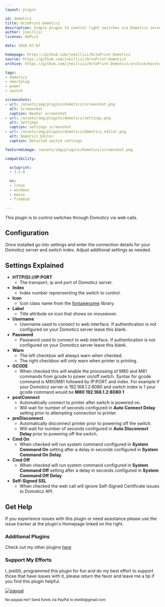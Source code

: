 ```yaml
---
layout: plugin

id: domoticz
title: OctoPrint-Domoticz
description: Simple plugin to control light switches via Domoticz server.
author: jneilliii
license: AGPLv3

date: 2018-07-07

homepage: https://github.com/jneilliii/OctoPrint-Domoticz
source: https://github.com/jneilliii/OctoPrint-Domoticz
archive: https://github.com/jneilliii/OctoPrint-Domoticz/archive/master.zip

tags:
- domoticz
- smartplug
- power
- switch

screenshots:
- url: /assets/img/plugins/domoticz/screenshot.png
  alt: Screenshot
  caption: Navbar screenshot
- url: /assets/img/plugins/domoticz/settings.png
  alt: Settings
  caption: Settings screenshot
- url: /assets/img/plugins/domoticz/domoticz_editor.png
  alt: Domoticz Editor
  caption: Detailed switch settings

featuredimage: /assets/img/plugins/domoticz/screenshot.png

compatibility:

  octoprint:
  - 1.2.0

  os:
  - linux
  - windows
  - macos
  - freebsd

---
```

This plugin is to control switches through Domoticz via web calls.

## Configuration

Once installed go into settings and enter the connection details for your Domoticz server and switch index. Adjust additional settings as needed.

## Settings Explained

- **HTTP(S)://IP:PORT**
  - The transport, ip and port of Domoticz server.
- **Index**
  - Index number reprensenting the switch to control.
- **Icon**
  - Icon class name from the [fontawesome](https://fontawesome.com/v3.2.1/icons/) library.
- **Label**
  - Title attribute on icon that shows on mouseover.
- **Username**
  - Username used to connect to web interface. If authentication is not configured on your Domoticz server leave this blank.
- **Password**
  - Password used to connect to web interface. If authentication is not configured on your Domoticz server leave this blank.
- **Warn**
  - The left checkbox will always warn when checked.
  - The right checkbox will only warn when printer is printing.
- **GCODE**
  - When checked this will enable the processing of M80 and M81 commands from gcode to power on/off switch.  Syntax for gcode command is M80/M81 followed by IP:PORT and index.  For example if your Domoticz server is 192.168.1.2:8080 and switch index is 1 your gcode command would be **M80 192.168.1.2:8080 1**
- **postConnect**
  - Automatically connect to printer after switch is powered on.
  - Will wait for number of seconds configured in **Auto Connect Delay** setting prior to attempting connection to printer.
- **preDisconnect**
  - Automatically disconnect printer prior to powering off the switch.
  - Will wait for number of seconds configured in **Auto Disconnect Delay** prior to powering off the switch.
- **Cmd On**
  - When checked will run system command configured in **System Command On** setting after a delay in seconds configured in **System Command On Delay**.
- **Cmd Off**
  - When checked will run system command configured in **System Command Off** setting after a delay in seconds configured in **System Command Off Delay**.
- **Self-Signed SSL**
  - When checked the web call will ignore Self-Signed Certificate issues to Domoticz API.
  
## Get Help

If you experience issues with this plugin or need assistance please use the issue tracker at the plugin's Homepage linked on the right.

### Additional Plugins

Check out my other plugins [here](https://plugins.octoprint.org/by_author/#jneilliii)

### Support My Efforts
I, jneilliii, programmed this plugin for fun and do my best effort to support those that have issues with it, please return the favor and leave me a tip if you find this plugin helpful.

[![paypal](/assets/img/plugins/domoticz/paypal-with-text.png)](https://paypal.me/jneilliii)

<small>No paypal.me? Send funds via PayPal to jneilliii&#64;gmail&#46;com</small>
